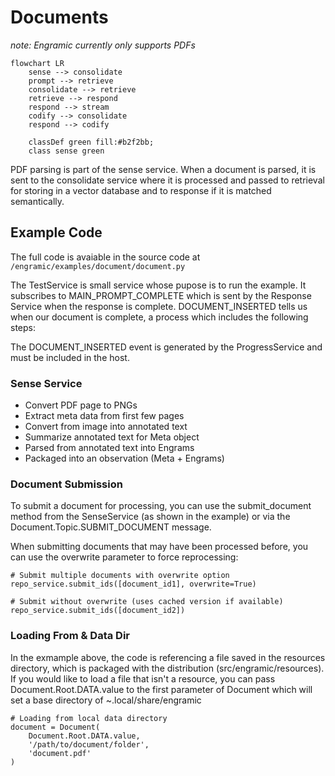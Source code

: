 # Documents

*note: Engramic currently only supports PDFs*

```mermaid
flowchart LR
    sense --> consolidate
    prompt --> retrieve
    consolidate --> retrieve
    retrieve --> respond
    respond --> stream 
    codify --> consolidate
    respond --> codify 
    
    classDef green fill:#b2f2bb;
    class sense green
```

PDF parsing is part of the sense service. When a document is parsed, it is sent to the consolidate service where it is processed and passed to retrieval for storing in a vector database and to response if it is matched semantically.

## Example Code

The full code is avaiable in the source code at ```/engramic/examples/document/document.py```

The TestService is small service whose pupose is to run the example. It subscribes to MAIN_PROMPT_COMPLETE which is sent by the Response Service when the response is complete. DOCUMENT_INSERTED tells us when our document is complete, a process which includes the following steps:

The DOCUMENT_INSERTED event is generated by the ProgressService and must be included in the host.

### Sense Service
- Convert PDF page to PNGs
- Extract meta data from first few pages
- Convert from image into annotated text
- Summarize annotated text for Meta object
- Parsed from annotated text into Engrams
- Packaged into an observation (Meta + Engrams)

### Document Submission
To submit a document for processing, you can use the submit_document method from the SenseService (as shown in the example) or via the Document.Topic.SUBMIT_DOCUMENT message.

When submitting documents that may have been processed before, you can use the overwrite parameter to force reprocessing:

```
# Submit multiple documents with overwrite option
repo_service.submit_ids([document_id1], overwrite=True)

# Submit without overwrite (uses cached version if available)
repo_service.submit_ids([document_id2])
```

### Loading From & Data Dir

In the exmample above, the code is referencing a file saved in the resources directory, which is packaged with the distribution (src/engramic/resources). If you would like to load a file that isn't a resource, you can pass Document.Root.DATA.value to the first parameter of Document which will set a base directory of ~.local/share/engramic

```
# Loading from local data directory
document = Document(
    Document.Root.DATA.value,
    '/path/to/document/folder',
    'document.pdf'
)
```